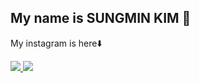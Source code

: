 ## My name is SUNGMIN KIM 👋
My instagram is here⬇️

<a href="https://www.instagram.com/so_ssmk/"><img src="https://img.shields.io/badge/INSTAGRAM-FF0069?style=flat-square&logo=Instagram&logoColor=white&link="/>
<a href="https://www.instagram.com/so_ssmk/"><img src="https://img.shields.io/badge/naver-03C75A?style=flat-square&logo=naver&logoColor=white&link="/>



<!--
**sossmk/sossmk** is a ✨ _special_ ✨ repository because its `README.md` (this file) appears on your GitHub profile.

Here are some ideas to get you started:

- 🔭 I’m currently working on ...
- 🌱 I’m currently learning ...
- 👯 I’m looking to collaborate on ...
- 🤔 I’m looking for help with ...
- 💬 Ask me about ...
- 📫 How to reach me: ...
- 😄 Pronouns: ...
- ⚡ Fun fact: ...
-->

